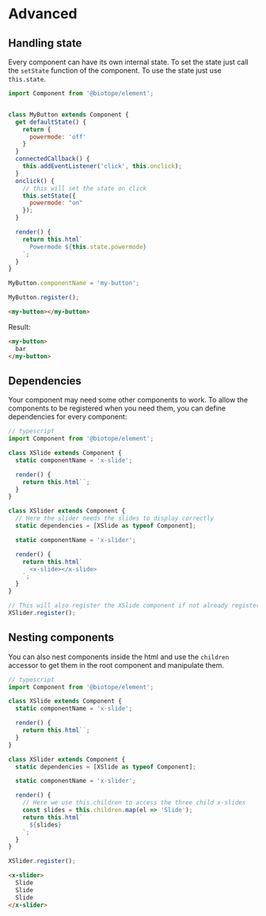 # Advanced

## Handling state
Every component can have its own internal state. To set the state just call the `setState` function of the component. To use the state just use `this.state`.
```js
import Component from '@biotope/element';


class MyButton extends Component {
  get defaultState() {
    return {
      powermode: 'off'
    }
  }
  connectedCallback() {
    this.addEventListener('click', this.onclick);
  }
  onclick() {
    // this will set the state on click
    this.setState({
      powermode: "on"
    });
  }

  render() {
    return this.html`
      Powermode ${this.state.powermode}
    `;
  }
}

MyButton.componentName = 'my-button';

MyButton.register();
```
```html
<my-button></my-button>
```

Result:
```html
<my-button>
  bar
</my-button>
```



## Dependencies
Your component may need some other components to work. To allow the components to be registered when you need them, you can define dependencies for every component:

```typescript
// typescript
import Component from '@biotope/element';

class XSlide extends Component {
  static componentName = 'x-slide';

  render() {
    return this.html``;
  }
}

class XSlider extends Component {
  // Here the slider needs the slides to display correctly
  static dependencies = [XSlide as typeof Component];

  static componentName = 'x-slider';

  render() {
    return this.html`
      <x-slide></x-slide>
    `;
  }
}

// This will also register the XSlide component if not already registered
XSlider.register();
```






## Nesting components
You can also nest components inside the html and use the `children` accessor to get them in the root
component and manipulate them.


```typescript
// typescript
import Component from '@biotope/element';

class XSlide extends Component {
  static componentName = 'x-slide';

  render() {
    return this.html``;
  }
}

class XSlider extends Component {
  static dependencies = [XSlide as typeof Component];

  static componentName = 'x-slider';

  render() {
    // Here we use this.children to access the three child x-slides
    const slides = this.children.map(el => 'Slide');
    return this.html`
      ${slides}
    `;
  }
}

XSlider.register();
```
```html
<x-slider>
  Slide
  Slide
  Slide
</x-slider>
```
